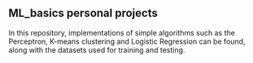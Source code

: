 ## ML_basics personal projects

In this repository, implementations of simple algorithms such as the Perceptron, K-means clustering and Logistic Regression can be found, along with the datasets used for training and testing.
